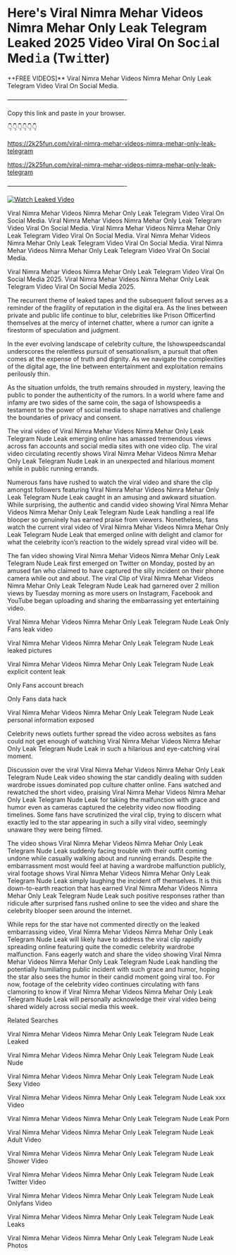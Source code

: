 # Here's Viral Nimra Mehar Videos Nimra Mehar Only Leak Telegram Leaked 2025 Video Viral On Soc𝚒al Med𝚒a (Tw𝚒tter)

++FREE VIDEOS]** Viral Nimra Mehar Videos Nimra Mehar Only Leak Telegram Video Viral On Social Media.

———————————————————-

Copy this link and paste in your browser.

👇👇👇👇👇👇

https://2k25fun.com/viral-nimra-mehar-videos-nimra-mehar-only-leak-telegram

https://2k25fun.com/viral-nimra-mehar-videos-nimra-mehar-only-leak-telegram

———————————————————-

[![Watch Leaked Video](https://miro.medium.com/v2/resize:fit:828/format:webp/1*cilzJN44JGOrTw9NJCrNHA.gif "Watch Leaked Video")](https://2k25fun.com/viral-nimra-mehar-videos-nimra-mehar-only-leak-telegram)

Viral Nimra Mehar Videos Nimra Mehar Only Leak Telegram Video Viral On Social Media. Viral Nimra Mehar Videos Nimra Mehar Only Leak Telegram Video Viral On Social Media. Viral Nimra Mehar Videos Nimra Mehar Only Leak Telegram Video Viral On Social Media. Viral Nimra Mehar Videos Nimra Mehar Only Leak Telegram Video Viral On Social Media. Viral Nimra Mehar Videos Nimra Mehar Only Leak Telegram Video Viral On Social Media.

Viral Nimra Mehar Videos Nimra Mehar Only Leak Telegram Video Viral On Social Media 2025. Viral Nimra Mehar Videos Nimra Mehar Only Leak Telegram Video Viral On Social Media 2025.

The recurrent theme of leaked tapes and the subsequent fallout serves as a reminder of the fragility of reputation in the digital era. As the lines between private and public life continue to blur, celebrities like Prison Officerfind themselves at the mercy of internet chatter, where a rumor can ignite a firestorm of speculation and judgment.

In the ever evolving landscape of celebrity culture, the Ishowspeedscandal underscores the relentless pursuit of sensationalism, a pursuit that often comes at the expense of truth and dignity. As we navigate the complexities of the digital age, the line between entertainment and exploitation remains perilously thin.

As the situation unfolds, the truth remains shrouded in mystery, leaving the public to ponder the authenticity of the rumors. In a world where fame and infamy are two sides of the same coin, the saga of Ishowspeedis a testament to the power of social media to shape narratives and challenge the boundaries of privacy and consent.

The viral video of Viral Nimra Mehar Videos Nimra Mehar Only Leak Telegram Nude Leak emerging online has amassed tremendous views across fan accounts and social media sites with one video clip. The viral video circulating recently shows Viral Nimra Mehar Videos Nimra Mehar Only Leak Telegram Nude Leak in an unexpected and hilarious moment while in public running errands.

Numerous fans have rushed to watch the viral video and share the clip amongst followers featuring Viral Nimra Mehar Videos Nimra Mehar Only Leak Telegram Nude Leak caught in an amusing and awkward situation. While surprising, the authentic and candid video showing Viral Nimra Mehar Videos Nimra Mehar Only Leak Telegram Nude Leak handling a real life blooper so genuinely has earned praise from viewers. Nonetheless, fans watch the current viral video of Viral Nimra Mehar Videos Nimra Mehar Only Leak Telegram Nude Leak that emerged online with delight and clamor for what the celebrity icon’s reaction to the widely spread viral video will be.

The fan video showing Viral Nimra Mehar Videos Nimra Mehar Only Leak Telegram Nude Leak first emerged on Twitter on Monday, posted by an amused fan who claimed to have captured the silly incident on their phone camera while out and about. The viral Clip of Viral Nimra Mehar Videos Nimra Mehar Only Leak Telegram Nude Leak had garnered over 2 million views by Tuesday morning as more users on Instagram, Facebook and YouTube began uploading and sharing the embarrassing yet entertaining video.

Viral Nimra Mehar Videos Nimra Mehar Only Leak Telegram Nude Leak Only Fans leak video

Viral Nimra Mehar Videos Nimra Mehar Only Leak Telegram Nude Leak leaked pictures

Viral Nimra Mehar Videos Nimra Mehar Only Leak Telegram Nude Leak explicit content leak

Only Fans account breach

Only Fans data hack

Viral Nimra Mehar Videos Nimra Mehar Only Leak Telegram Nude Leak personal information exposed

Celebrity news outlets further spread the video across websites as fans could not get enough of watching Viral Nimra Mehar Videos Nimra Mehar Only Leak Telegram Nude Leak in such a hilarious and eye-catching viral moment.

Discussion over the viral Viral Nimra Mehar Videos Nimra Mehar Only Leak Telegram Nude Leak video showing the star candidly dealing with sudden wardrobe issues dominated pop culture chatter online. Fans watched and rewatched the short video, praising Viral Nimra Mehar Videos Nimra Mehar Only Leak Telegram Nude Leak for taking the malfunction with grace and humor even as cameras captured the celebrity video now flooding timelines. Some fans have scrutinized the viral clip, trying to discern what exactly led to the star appearing in such a silly viral video, seemingly unaware they were being filmed.

The video shows Viral Nimra Mehar Videos Nimra Mehar Only Leak Telegram Nude Leak suddenly facing trouble with their outfit coming undone while casually walking about and running errands. Despite the embarrassment most would feel at having a wardrobe malfunction publicly, viral footage shows Viral Nimra Mehar Videos Nimra Mehar Only Leak Telegram Nude Leak simply laughing the incident off themselves. It is this down-to-earth reaction that has earned Viral Nimra Mehar Videos Nimra Mehar Only Leak Telegram Nude Leak such positive responses rather than ridicule after surprised fans rushed online to see the video and share the celebrity blooper seen around the internet.

While reps for the star have not commented directly on the leaked embarrassing video, Viral Nimra Mehar Videos Nimra Mehar Only Leak Telegram Nude Leak will likely have to address the viral clip rapidly spreading online featuring quite the comedic celebrity wardrobe malfunction. Fans eagerly watch and share the video showing Viral Nimra Mehar Videos Nimra Mehar Only Leak Telegram Nude Leak handling the potentially humiliating public incident with such grace and humor, hoping the star also sees the humor in their candid moment going viral too. For now, footage of the celebrity video continues circulating with fans clamoring to know if Viral Nimra Mehar Videos Nimra Mehar Only Leak Telegram Nude Leak will personally acknowledge their viral video being shared widely across social media this week.

Related Searches

Viral Nimra Mehar Videos Nimra Mehar Only Leak Telegram Nude Leak Leaked

Viral Nimra Mehar Videos Nimra Mehar Only Leak Telegram Nude Leak Nude

Viral Nimra Mehar Videos Nimra Mehar Only Leak Telegram Nude Leak Sexy Video

Viral Nimra Mehar Videos Nimra Mehar Only Leak Telegram Nude Leak xxx Video

Viral Nimra Mehar Videos Nimra Mehar Only Leak Telegram Nude Leak Porn

Viral Nimra Mehar Videos Nimra Mehar Only Leak Telegram Nude Leak Adult Video

Viral Nimra Mehar Videos Nimra Mehar Only Leak Telegram Nude Leak Shower Video

Viral Nimra Mehar Videos Nimra Mehar Only Leak Telegram Nude Leak Twitter Video

Viral Nimra Mehar Videos Nimra Mehar Only Leak Telegram Nude Leak Onlyfans Video

Viral Nimra Mehar Videos Nimra Mehar Only Leak Telegram Nude Leak Leaks

Viral Nimra Mehar Videos Nimra Mehar Only Leak Telegram Nude Leak Photos